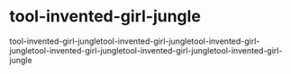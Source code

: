 # tool-invented-girl-jungle
tool-invented-girl-jungletool-invented-girl-jungletool-invented-girl-jungletool-invented-girl-jungletool-invented-girl-jungletool-invented-girl-jungle
